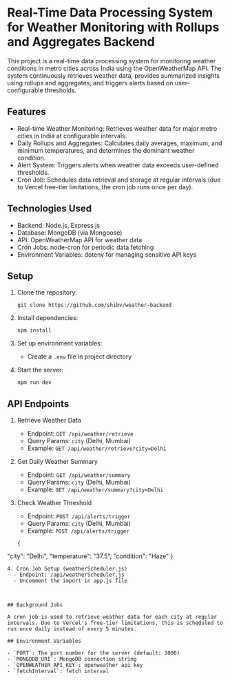 # Real-Time Data Processing System for Weather Monitoring with Rollups and Aggregates Backend

This project is a real-time data processing system for monitoring weather conditions in metro cities across India using the OpenWeatherMap API. The system continuously retrieves weather data, provides summarized insights using rollups and aggregates, and triggers alerts based on user-configurable thresholds.

## Features

- Real-time Weather Monitoring: Retrieves weather data for major metro cities in India at configurable intervals.
- Daily Rollups and Aggregates: Calculates daily averages, maximum, and minimum temperatures, and determines the dominant weather condition.
- Alert System: Triggers alerts when weather data exceeds user-defined thresholds.
- Cron Job: Schedules data retrieval and storage at regular intervals (due to Vercel free-tier limitations, the cron job runs once per day).

## Technologies Used

- Backend: Node.js, Express.js
- Database: MongoDB (via Mongoose)
- API: OpenWeatherMap API for weather data
- Cron Jobs: node-cron for periodic data fetching
- Environment Variables: dotenv for managing sensitive API keys


## Setup

1. Clone the repository:
   ```
   git clone https://github.com/shibv/weather-backend
   ```

2. Install dependencies:
   ```
   npm install
   ```

3. Set up environment variables:
   - Create a `.env` file in project directory

4. Start the server:
   ```
   npm run dev
   ```

## API Endpoints

1. Retrieve Weather Data
   - Endpoint: `GET /api/weather/retrieve`
   - Query Params: `city` (Delhi, Mumbai)
   - Example: `GET /api/weather/retrieve?city=Delhi`

2. Get Daily Weather Summary
   - Endpoint: `GET /api/weather/summary`
   - Query Params: `city` (Delhi, Mumbai)
   - Example: `GET /api/weather/summary?city=Delhi`

3. Check Weather Threshold
   - Endpoint: `POST /api/alerts/trigger`
   - Query Params: `city` (Delhi, Mumbai)
   - Example: `POST /api/alerts/trigger`  
   ```
   {
  "city": "Delhi",
  "temperature": "37.5",
  "condition": "Haze"
  }
  ```
4. Cron Job Setup (weatherScheduler.js)
    - Endpoint: /api/weatherScheduler.js
    - Uncomment the import in app.js file 



## Background Jobs

A cron job is used to retrieve weather data for each city at regular intervals. Due to Vercel's free-tier limitations, this is scheduled to run once daily instead of every 5 minutes.

## Environment Variables

- `PORT`: The port number for the server (default: 3000)
- `MONGODB_URI`: MongoDB connection string
- `OPENWEATHER_API_KEY`: openweather api key 
- `fetchInterval`: fetch interval

